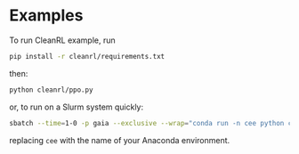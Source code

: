 # Examples

To run CleanRL example, run

```bash
pip install -r cleanrl/requirements.txt
```

then: 

```bash
python cleanrl/ppo.py
```

or, to run on a Slurm system quickly:

```bash
sbatch --time=1-0 -p gaia --exclusive --wrap="conda run -n cee python cleanrl/ppo.py" 
```

replacing `cee` with the name of your Anaconda environment.